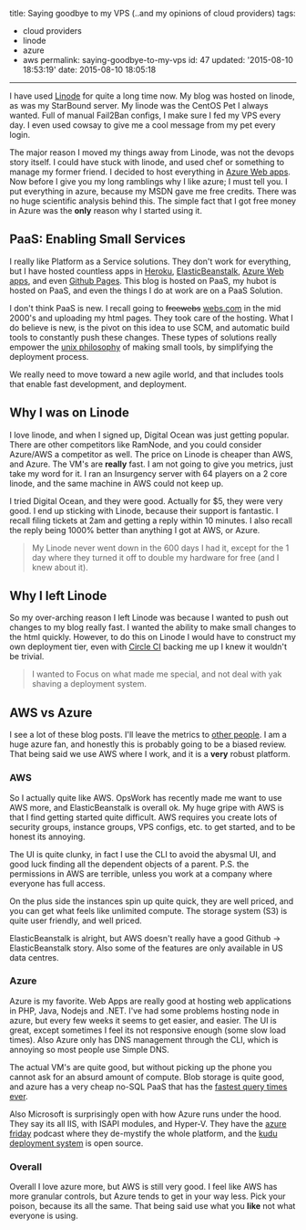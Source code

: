 title: Saying goodbye to my VPS (..and my opinions of cloud providers)
tags:

  - cloud providers
  - linode
  - azure
  - aws
permalink: saying-goodbye-to-my-vps
id: 47
updated: '2015-08-10 18:53:19'
date: 2015-08-10 18:05:18
---

I have used [Linode](http://linode.com) for quite a long time now. My blog was hosted on linode, as was my StarBound server. My linode was the CentOS Pet I always wanted. Full of manual Fail2Ban configs, I make sure I fed my VPS every day. I even used cowsay to give me a cool message from my pet every login.


The major reason I moved my things away from Linode, was not the devops story itself. I could have stuck with linode, and used chef or something to manage my former friend. I decided to host everything in [Azure Web apps](http://azure.com). Now before I give you my long ramblings why I like azure; I must tell you. I put everything in azure, because my MSDN gave me free credits. There was no huge scientific analysis behind this. The simple fact that I got free money in Azure was the **only** reason why I started using it. 

## PaaS: Enabling Small Services

I really like Platform as a Service solutions. They don't work for everything, but I have hosted countless apps in [Heroku](http://heroku.com), [ElasticBeanstalk](https://aws.amazon.com/), [Azure Web apps](http://azure.com), and even [Github Pages](https://pages.github.com/). This blog is hosted on PaaS, my hubot is hosted on PaaS, and even the things I do at work are on a PaaS Solution.

I don't think PaaS is new. I recall going to ~~freewebs~~ [webs.com](http://webs.com) in the mid 2000's and uploading my html pages. They took care of the hosting. What I do believe is new, is the pivot on this idea to use SCM, and automatic build tools to constantly push these changes. These types of solutions really empower the [unix philosophy](https://en.wikipedia.org/wiki/Unix_philosophy) of making small tools, by simplifying the deployment process.

We really need to move toward a new agile world, and that includes tools that enable fast development, and deployment. 

## Why I was on Linode

I love linode, and when I signed up, Digital Ocean was just getting popular. There are other competitors like RamNode, and you could consider Azure/AWS a competitor as well. The price on Linode is cheaper than AWS, and Azure. The VM's are **really** fast. I am not going to give you metrics, just take my word for it. I ran an Insurgency server with 64 players on a 2 core linode, and the same machine in AWS could not keep up. 

I tried Digital Ocean, and they were good. Actually for $5, they were very good. I end up sticking with Linode, because their support is fantastic. I recall filing tickets at 2am and getting a reply within 10 minutes. I also recall the reply being 1000% better than anything I got at AWS, or Azure.

>My Linode never went down in the 600 days I had it, except for the 1 day where they turned it off to double my hardware for free (and I knew about it).

## Why I left Linode

So my over-arching reason I left Linode was because I wanted to push out changes to my blog really fast. I wanted the ability to make small changes to the html quickly. However, to do this on Linode I would have to construct my own deployment tier, even with [Circle CI](https://circleci.com/) backing me up I knew it wouldn't be trivial. 

> I wanted to Focus on what made me special, and not deal with yak shaving a deployment system.

## AWS vs Azure

I see a lot of these blog posts. I'll leave the metrics to [other people](http://www.infoworld.com/article/2610403/cloud-computing/ultimate-cloud-speed-tests--amazon-vs--google-vs--windows-azure.html). I am a huge azure fan, and honestly this is probably going to be a biased review. That being said we use AWS where I work, and it is a **very** robust platform.

### AWS

So I actually quite like AWS. OpsWork has recently made me want to use AWS more, and ElasticBeanstalk is overall ok. My huge gripe with AWS is that I find getting started quite difficult. AWS requires you create lots of security groups, instance groups, VPS configs, etc. to get started, and to be honest its annoying. 

The UI is quite clunky, in fact I use the CLI to avoid the abysmal UI, and good luck finding all the dependent objects of a parent. P.S. the permissions in AWS are terrible, unless you work at a company where everyone has full access.

On the plus side the instances spin up quite quick, they are well priced, and you can get what feels like unlimited compute. The storage system (S3) is quite user friendly, and well priced.

ElasticBeanstalk is alright, but AWS doesn't really have a good Github -> ElasticBeanstalk story. Also some of the features are only available in US data centres.


### Azure

Azure is my favorite. Web Apps are really good at hosting web applications in PHP, Java, Nodejs and .NET. I've had some problems hosting node in azure, but every few weeks it seems to get easier, and easier. The UI is great, except sometimes I feel its not responsive enough (some slow load times). Also Azure only has DNS management through the CLI, which is annoying so most people use Simple DNS.

The actual VM's are quite good, but without picking up the phone you cannot ask for an absurd amount of compute. Blob storage is quite good, and azure has a very cheap no-SQL PaaS that has the [fastest query times ever](http://www.troyhunt.com/2013/12/working-with-154-million-records-on.html).

Also Microsoft is surprisingly open with how Azure runs under the hood. They say its all IIS, with ISAPI modules, and Hyper-V. They have the [azure friday](http://azure.microsoft.com/en-us/documentation/videos/azure-friday/) podcast where they de-mystify the whole platform, and the [kudu deployment system](https://github.com/projectkudu/kudu) is open source.

### Overall

Overall I love azure more, but AWS is still very good. I feel like AWS has more granular controls, but Azure tends to get in your way less. Pick your poison, because its all the same. That being said use what you **like** not what everyone is using.

